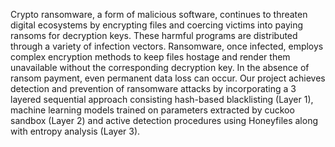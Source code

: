 Crypto ransomware, a form of malicious software, continues to threaten digital ecosystems by encrypting files and coercing victims into paying ransoms
for decryption keys. These harmful programs are distributed through a variety of infection vectors. Ransomware, once infected, employs complex encryption
methods to keep files hostage and render them unavailable without the corresponding decryption key. In the absence of ransom payment, even
permanent data loss can occur. Our project achieves detection and prevention of ransomware attacks by incorporating a 3 layered sequential approach
consisting hash-based blacklisting (Layer 1), machine learning models trained on parameters extracted by cuckoo sandbox (Layer 2) and active detection
procedures using Honeyfiles along with entropy analysis (Layer 3).
